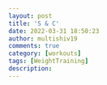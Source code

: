 ```yaml
---
layout: post
title: 'S & C'
date: 2022-03-31 18:50:23
author: multishiv19
comments: true
category: [workouts]
tags: [WeightTraining]
description: 
---
```


<div width='100%' class='strava-embed-placeholder' data-embed-type='activity' data-embed-id='6909925754'></div>
<script src='https://strava-embeds.com/embed.js'></script>
